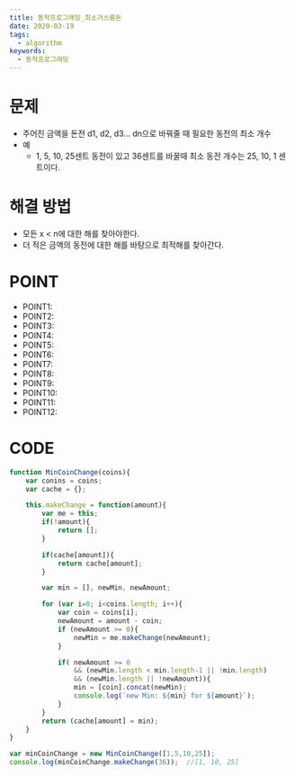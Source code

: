 ```yaml
---
title: 동적프로그래밍_최소거스름돈
date: 2020-03-19
tags:
  - algorithm
keywords:
  - 동적프로그래밍
---
```


# 문제 
* 주어진 금액을 돈전 d1, d2, d3... dn으로 바꿔줄 때 필요한 동전의 최소 개수
* 예
    - 1, 5, 10, 25센트 동전이 있고 36센트를 바꿀때 최소 동전 개수는 25, 10, 1 센트이다.
        
# 해결 방법 
* 모든 x < n에 대한 해를 찾아야한다.
* 더 적은 금액의 동전에 대한 해를 바탕으로 최적해를 찾아간다.

# POINT
* POINT1: 
* POINT2: 
* POINT3: 
* POINT4: 
* POINT5: 
* POINT6: 
* POINT7: 
* POINT8: 
* POINT9: 
* POINT10: 
* POINT11: 
* POINT12: 

# CODE
```js
function MinCoinChange(coins){
    var conins = coins;
    var cache = {};

    this.makeChange = function(amount){
        var me = this;
        if(!amount){
            return [];
        }

        if(cache[amount]){
            return cache[amount];
        }

        var min = [], newMin, newAmount;

        for (var i=0; i<coins.length; i++){
            var coin = coins[i];
            newAmount = amount - coin;
            if (newAmount >= 0){
                newMin = me.makeChange(newAmount);
            }

            if( newAmount >= 0
                && (newMin.length < min.length-1 || !min.length)
                && (newMin.length || !newAmount)){
                min = [coin].concat(newMin);
                console.log(`new Min: ${min} for ${amount}`);
            }
        }
        return (cache[amount] = min);
    }
}

var minCoinChange = new MinCoinChange([1,5,10,25]);
console.log(minCoinChange.makeChange(36));  //[1, 10, 25]
```

